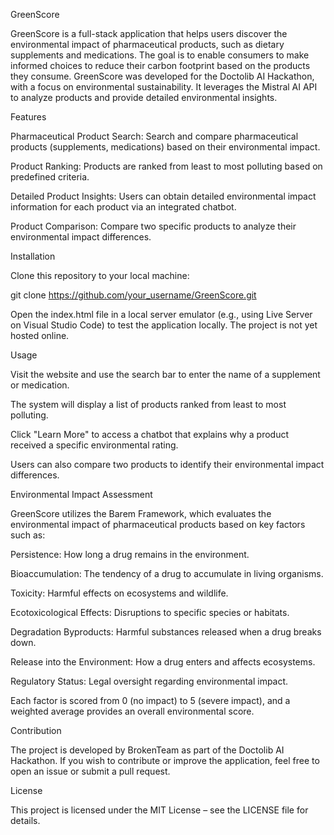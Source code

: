 GreenScore

GreenScore is a full-stack application that helps users discover the environmental impact of pharmaceutical products, such as dietary supplements and medications. The goal is to enable consumers to make informed choices to reduce their carbon footprint based on the products they consume. GreenScore was developed for the Doctolib AI Hackathon, with a focus on environmental sustainability. It leverages the Mistral AI API to analyze products and provide detailed environmental insights.

Features

Pharmaceutical Product Search: Search and compare pharmaceutical products (supplements, medications) based on their environmental impact.

Product Ranking: Products are ranked from least to most polluting based on predefined criteria.

Detailed Product Insights: Users can obtain detailed environmental impact information for each product via an integrated chatbot.

Product Comparison: Compare two specific products to analyze their environmental impact differences.

Installation

Clone this repository to your local machine:

git clone https://github.com/your_username/GreenScore.git

Open the index.html file in a local server emulator (e.g., using Live Server on Visual Studio Code) to test the application locally. The project is not yet hosted online.

Usage

Visit the website and use the search bar to enter the name of a supplement or medication.

The system will display a list of products ranked from least to most polluting.

Click "Learn More" to access a chatbot that explains why a product received a specific environmental rating.

Users can also compare two products to identify their environmental impact differences.

Environmental Impact Assessment

GreenScore utilizes the Barem Framework, which evaluates the environmental impact of pharmaceutical products based on key factors such as:

Persistence: How long a drug remains in the environment.

Bioaccumulation: The tendency of a drug to accumulate in living organisms.

Toxicity: Harmful effects on ecosystems and wildlife.

Ecotoxicological Effects: Disruptions to specific species or habitats.

Degradation Byproducts: Harmful substances released when a drug breaks down.

Release into the Environment: How a drug enters and affects ecosystems.

Regulatory Status: Legal oversight regarding environmental impact.

Each factor is scored from 0 (no impact) to 5 (severe impact), and a weighted average provides an overall environmental score.

Contribution

The project is developed by BrokenTeam as part of the Doctolib AI Hackathon. If you wish to contribute or improve the application, feel free to open an issue or submit a pull request.

License

This project is licensed under the MIT License – see the LICENSE file for details.
